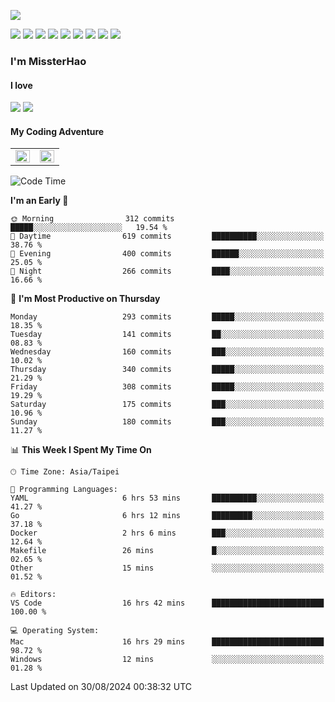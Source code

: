 ![](https://komarev.com/ghpvc/?username=MissterHao&color=ff69b4)

[![](https://img.shields.io/badge/Amazon%20AWS-%23232F3E?logo=amazon-aws&logoColor=white&style=for-the-badge)](https://aws.amazon.com/)
[![](https://img.shields.io/badge/Python-3776AB?style=for-the-badge&logo=python&logoColor=white)](https://www.djangoproject.com/)
[![](https://img.shields.io/badge/Django-092E20?style=for-the-badge&logo=django&logoColor=white)](https://www.python.org/)
[![](https://img.shields.io/badge/Rust-%23EB6400?style=for-the-badge&logo=rust&logoColor=white)](https://www.python.org/)
[![](https://img.shields.io/badge/Flask-23232F3E?style=for-the-badge&logo=flask&logoColor=white)](https://flask.palletsprojects.com/en/2.1.x/)
[![](https://img.shields.io/badge/go-%2300ADD8.svg?&style=for-the-badge&logo=go&logoColor=white)](https://golang.org/)
[![](https://img.shields.io/badge/javascript-%23F7DF1E.svg?&style=for-the-badge&logo=javascript&logoColor=black)](https://www.javascript.com/)
[![](https://img.shields.io/badge/mysql-%234479A1.svg?&style=for-the-badge&logo=mysql&logoColor=white)](https://www.mysql.com/)
[![](https://img.shields.io/badge/docker-%232496ED.svg?&style=for-the-badge&logo=docker&logoColor=white)](https://www.docker.com/)

### I'm MissterHao

#### I love  
![](https://img.shields.io/badge/Netflix-E50914?style=for-the-badge&logo=netflix&logoColor=white)
![](https://img.shields.io/badge/YouTube-FF0000?style=for-the-badge&logo=youtube&logoColor=white)

#### My Coding Adventure
<!-- Readme stats -->
<!-- https://github.com/anuraghazra/github-readme-stats -->
<table>
<tr>
    <td valign="top" width="50%">
    <img src="https://github-readme-stats.vercel.app/api?username=MissterHao&hide_border=true&show_icons=true&locale=en" align="left" style="width: 100%" />
    </td>
    <td valign="top" width="50%">
    <img src="https://github-readme-stats.vercel.app/api/top-langs?username=MissterHao&hide_border=true&show_icons=true&locale=en&layout=compact" align="left" style="width: 100%" />
    </td>
</tr>
</table>  


<!--START_SECTION:waka-->
![Code Time](http://img.shields.io/badge/Code%20Time-1%2C692%20hrs%2030%20mins-blue)

**I'm an Early 🐤** 

```text
🌞 Morning                312 commits         █████░░░░░░░░░░░░░░░░░░░░   19.54 % 
🌆 Daytime                619 commits         ██████████░░░░░░░░░░░░░░░   38.76 % 
🌃 Evening                400 commits         ██████░░░░░░░░░░░░░░░░░░░   25.05 % 
🌙 Night                  266 commits         ████░░░░░░░░░░░░░░░░░░░░░   16.66 % 
```
📅 **I'm Most Productive on Thursday** 

```text
Monday                   293 commits         █████░░░░░░░░░░░░░░░░░░░░   18.35 % 
Tuesday                  141 commits         ██░░░░░░░░░░░░░░░░░░░░░░░   08.83 % 
Wednesday                160 commits         ███░░░░░░░░░░░░░░░░░░░░░░   10.02 % 
Thursday                 340 commits         █████░░░░░░░░░░░░░░░░░░░░   21.29 % 
Friday                   308 commits         █████░░░░░░░░░░░░░░░░░░░░   19.29 % 
Saturday                 175 commits         ███░░░░░░░░░░░░░░░░░░░░░░   10.96 % 
Sunday                   180 commits         ███░░░░░░░░░░░░░░░░░░░░░░   11.27 % 
```


📊 **This Week I Spent My Time On** 

```text
🕑︎ Time Zone: Asia/Taipei

💬 Programming Languages: 
YAML                     6 hrs 53 mins       ██████████░░░░░░░░░░░░░░░   41.27 % 
Go                       6 hrs 12 mins       █████████░░░░░░░░░░░░░░░░   37.18 % 
Docker                   2 hrs 6 mins        ███░░░░░░░░░░░░░░░░░░░░░░   12.64 % 
Makefile                 26 mins             █░░░░░░░░░░░░░░░░░░░░░░░░   02.65 % 
Other                    15 mins             ░░░░░░░░░░░░░░░░░░░░░░░░░   01.52 % 

🔥 Editors: 
VS Code                  16 hrs 42 mins      █████████████████████████   100.00 % 

💻 Operating System: 
Mac                      16 hrs 29 mins      █████████████████████████   98.72 % 
Windows                  12 mins             ░░░░░░░░░░░░░░░░░░░░░░░░░   01.28 % 
```


 Last Updated on 30/08/2024 00:38:32 UTC
<!--END_SECTION:waka-->

<!--
**MissterHao/MissterHao** is a ✨ _special_ ✨ repository because its `README.md` (this file) appears on your GitHub profile.

Here are some ideas to get you started:

- 🔭 I’m currently working on ...
- 🌱 I’m currently learning ...
- 👯 I’m looking to collaborate on ...
- 🤔 I’m looking for help with ...
- 💬 Ask me about ...
- 📫 How to reach me: ...
- 😄 Pronouns: ...
- ⚡ Fun fact: ...
-->
